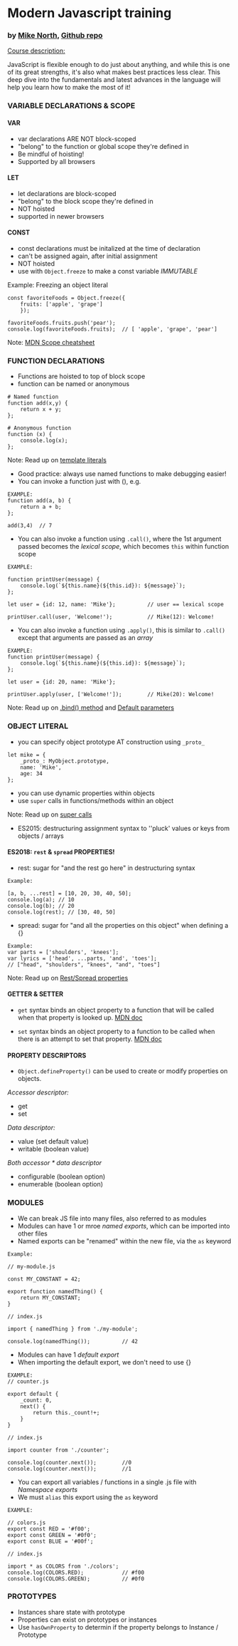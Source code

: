 # Modern Javascript training
### by [Mike North](https://github.com/mike-north), [Github repo](https://github.com/mike-north/modern-javascript)

[Course description:](https://mike.works/course/modern-javascript-437a5c3)

JavaScript is flexible enough to do just about anything, and while this is one of its great strengths, it's also what makes best practices less clear. This deep dive into the fundamentals and latest advances in the language will help you learn how to make the most of it!

### VARIABLE DECLARATIONS & SCOPE

#### VAR
- var declarations ARE NOT block-scoped
- "belong" to the function or global scope they're defined in
- Be mindful of hoisting! 
- Supported by all browsers

#### LET
- let declarations are block-scoped
- "belong" to the block scope they're defined in
- NOT hoisted
- supported in newer browsers

#### CONST
- const declarations must be initalized at the time of declaration
- can't be assigned again, after initial assignment
- NOT hoisted
- use with ```Object.freeze``` to make a const variable *IMMUTABLE*

Example: Freezing an object literal

```
const favoriteFoods = Object.freeze({
    fruits: ['apple', 'grape']
    });

favoriteFoods.fruits.push('pear');
console.log(favoriteFoods.fruits);  // [ 'apple', 'grape', 'pear']
```

Note: [MDN Scope cheatsheet](https://developer.mozilla.org/en-US/docs/Archive/Web/Scope_Cheatsheet)

### FUNCTION DECLARATIONS

- Functions are hoisted to top of block scope 
- function can be named or anonymous 

```
# Named function
function add(x,y) {
    return x + y;
};

# Anonymous function
function (x) {
    console.log(x);
};
```

Note: Read up on [template literals](https://developer.mozilla.org/en-US/docs/Web/JavaScript/Reference/Template_literals)

- Good practice: always use named functions to make debugging easier!
- You can invoke a function just with (), e.g.

```
EXAMPLE:
function add(a, b) {
    return a + b;
};

add(3,4)  // 7
```

- You can also invoke a function using ```.call()```, where the 1st argument passed becomes the *lexical scope*, which becomes ```this``` within function scope

```
EXAMPLE:

function printUser(message) {
    console.log(`${this.name}(${this.id}): ${message}`);
};

let user = {id: 12, name: 'Mike'};          // user == lexical scope

printUser.call(user, 'Welcome!');           // Mike(12): Welcome!
```

- You can also invoke a function using ```.apply()```, this is similar to ```.call()``` except that arguments are passed as an *array*

```
EXAMPLE:
function printUser(message) {
    console.log(`${this.name}(${this.id}): ${message}`);
};

let user = {id: 20, name: 'Mike'};

printUser.apply(user, ['Welcome!']);        // Mike(20): Welcome!
```

Note: Read up on [.bind() method](https://developer.mozilla.org/en-US/docs/Web/JavaScript/Reference/Global_Objects/Function/bind) and [Default parameters](https://developer.mozilla.org/en-US/docs/Web/JavaScript/Reference/Functions/Default_parameters)


### OBJECT LITERAL

- you can specify object prototype AT construction using ```_proto_```

```
let mike = {
    _proto_: MyObject.prototype,
    name: 'Mike',
    age: 34
};
```

- you can use dynamic properties within objects
- use ```super``` calls in functions/methods within an object

Note: Read up on [super calls](https://developer.mozilla.org/en-US/docs/Web/JavaScript/Reference/Operators/super)

- ES2015: destructuring assignment syntax to ''pluck' values or keys from objects / arrays

#### ES2018: ```rest``` & ```spread``` PROPERTIES! 

- rest: sugar for "and the rest go here" in destructuring syntax

```
Example:

[a, b, ...rest] = [10, 20, 30, 40, 50];
console.log(a); // 10
console.log(b); // 20
console.log(rest); // [30, 40, 50]
```

- spread: sugar for "and all the properties on this object" when defining a {}

```
Example: 
var parts = ['shoulders', 'knees']; 
var lyrics = ['head', ...parts, 'and', 'toes']; 
// ["head", "shoulders", "knees", "and", "toes"]
```

Note: Read up on [Rest/Spread properties](https://github.com/tc39/proposal-object-rest-spread)

#### GETTER & SETTER
- ```get``` syntax binds an object property to a function that will be called when that property is looked up. [MDN doc](https://developer.mozilla.org/en-US/docs/Web/JavaScript/Reference/Functions/get)

- ```set``` syntax binds an object property to a function to be called when there is an attempt to set that property. [MDN doc](https://developer.mozilla.org/en-US/docs/Web/JavaScript/Reference/Functions/set)

#### PROPERTY DESCRIPTORS

- ```Object.defineProperty()``` can be used to create or modify properties on objects.

*Accessor descriptor:*
- get
- set

*Data descriptor:*
- value (set default value)
- writable (boolean value)

*Both accessor * data descriptor*
- configurable (boolean option)
- enumerable (boolean option)

### MODULES

- We can break JS file into many files, also referred to as modules
- Modules can have 1 or mroe *named exports*, which can be imported into other files
- Named exports can be "renamed" within the new file, via the ```as``` keyword

```
Example:

// my-module.js

const MY_CONSTANT = 42;

export function namedThing() {
    return MY_CONSTANT;
}

// index.js

import { namedThing } from './my-module';

console.log(namedThing());          // 42
```

- Modules can have 1 *default export*
- When importing the default export, we don't need to use {}

```
EXAMPLE:
// counter.js

export default {
    _count: 0,
    next() {
        return this._count!+;
    }
}

// index.js

import counter from './counter';

console.log(counter.next());        //0
console.log(counter.next());        //1
```

- You can export all variables / functions in a single .js file with *Namespace exports*
- We must ```alias``` this export using the ```as``` keyword

```
EXAMPLE:

// colors.js
export const RED = '#f00';
export const GREEN = '#0f0';
export const BLUE = '#00f';

// index.js

import * as COLORS from './colors';
console.log(COLORS.RED);            // #f00
console.log(COLORS.GREEN);          // #0f0
```

### PROTOTYPES
- Instances share state with prototype
- Properties can exist on prototypes or instances
- Use ```hasOwnProperty``` to determin if the property belongs to Instance / Prototype

